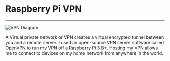 # Raspberry Pi VPN
---

![VPN Diagram](\img\VPN.jpg)

A Virtual private network or VPN creates a virtual encrypted tunnel between you and a remote server.  I used an open-source VPN server software called OpenVPN to run my VPN off a [Raspberry Pi 3 B+](https://amzn.to/2PQSVmL "Raspberry Pi 3 B+").  Hosting my VPN allows me to connect to devices on my home network from anywhere in the world.